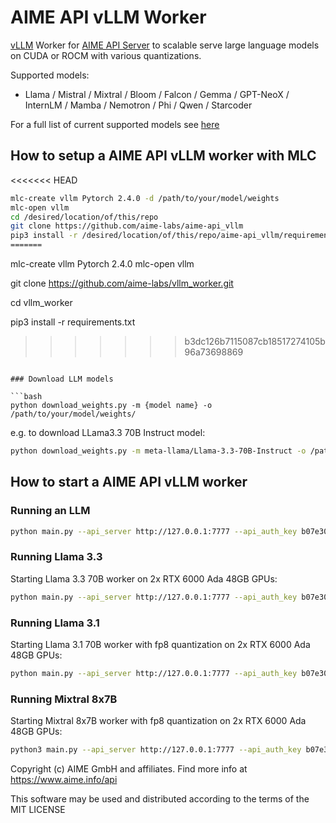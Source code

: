 # AIME API vLLM Worker

 [vLLM](https://docs.vllm.ai) Worker for [AIME API Server](https://github.com/aime-team/aime-api-server) to scalable serve large language models on CUDA or ROCM with various quantizations.

Supported models:

- Llama / Mistral /  Mixtral / Bloom / Falcon / Gemma / GPT-NeoX / InternLM / Mamba / Nemotron / Phi / Qwen / Starcoder

For a full list of current supported models see [here](https://docs.vllm.ai/en/latest/models/supported_models.html)


## How to setup a AIME API vLLM worker with MLC
<<<<<<< HEAD

```bash
mlc-create vllm Pytorch 2.4.0 -d /path/to/your/model/weights
mlc-open vllm
cd /desired/location/of/this/repo
git clone https://github.com/aime-labs/aime-api_vllm
pip3 install -r /desired/location/of/this/repo/aime-api_vllm/requirements_pinned.txt
=======
```
mlc-create vllm Pytorch 2.4.0 
mlc-open vllm

git clone https://github.com/aime-labs/vllm_worker.git

cd vllm_worker

pip3 install -r requirements.txt
>>>>>>> b3dc126b7115087cb18517274105b96a73698869
```

### Download LLM models

```bash
python download_weights.py -m {model name} -o /path/to/your/model/weights/
```

e.g. to download LLama3.3 70B Instruct model:

```bash
python download_weights.py -m meta-llama/Llama-3.3-70B-Instruct -o /path/to/your/model/weights/
```

## How to start a AIME API vLLM worker

### Running an LLM

```bash
python main.py --api_server http://127.0.0.1:7777 --api_auth_key b07e305b50505ca2b3284b4ae5f65d1 --model /path/to/your/model/weights/your_llm/ --job_type job_type_name --max_batch_size 8 --tensor-parallel-size 2
```

### Running Llama 3.3

Starting Llama 3.3 70B worker on 2x RTX 6000 Ada 48GB GPUs:

```bash
python main.py --api_server http://127.0.0.1:7777 --api_auth_key b07e305b50505ca2b3284b4ae5f65d1 --model /path/to/your/model/weights/Llama-3.3-70B-Instruct --job_type llama3_3 --max_batch_size 8 --tensor-parallel-size 2
```


### Running Llama 3.1

Starting Llama 3.1 70B worker with fp8 quantization on 2x RTX 6000 Ada 48GB GPUs:

```bash
python main.py --api_server http://127.0.0.1:7777 --api_auth_key b07e305b50505ca2b3284b4ae5f65d1 --model /path/to/your/model/weights/Llama-3.1-70B-Instruct-fp8 --job_type llama3_1 --max_batch_size 8 --tensor-parallel-size 2
```

### Running Mixtral 8x7B

Starting Mixtral 8x7B worker with fp8 quantization on 2x RTX 6000 Ada 48GB GPUs:

```bash
python3 main.py --api_server http://127.0.0.1:7777 --api_auth_key b07e305b50505ca2b3284b4ae5f65d1 --model /path/to/your/model/weights/Mixtral-8x7B-Instruct-v0.1-hf --job-type mixtral --max_batch_size 8 --tensor-parallel-size 2
```

Copyright (c) AIME GmbH and affiliates. Find more info at https://www.aime.info/api

This software may be used and distributed according to the terms of the MIT LICENSE
